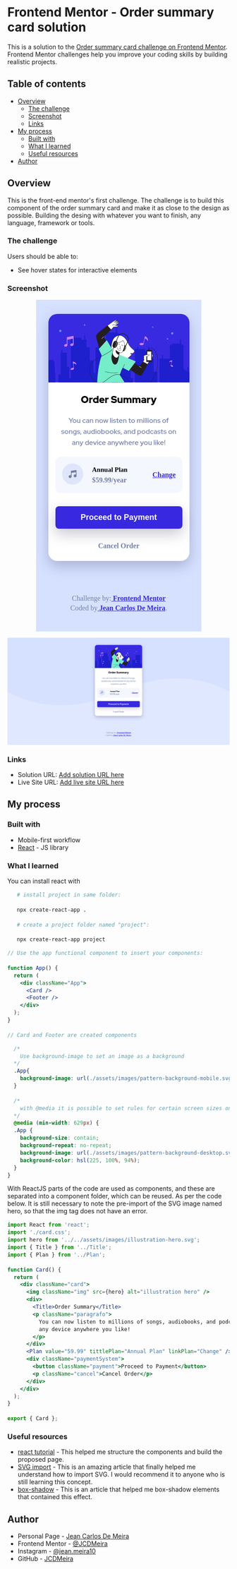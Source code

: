 # Frontend Mentor - Order summary card solution

This is a solution to the [Order summary card challenge on Frontend Mentor](https://www.frontendmentor.io/challenges/order-summary-component-QlPmajDUj). Frontend Mentor challenges help you improve your coding skills by building realistic projects.

## Table of contents

- [Overview](#overview)
  - [The challenge](#the-challenge)
  - [Screenshot](#screenshot)
  - [Links](#links)
- [My process](#my-process)
  - [Built with](#built-with)
  - [What I learned](#what-i-learned)
  - [Useful resources](#useful-resources)
- [Author](#author)

## Overview

This is the front-end mentor's first challenge. The challenge is to build this component of the order summary card and make it as close to the design as possible. Building the desing with whatever you want to finish, any language, framework or tools.

### The challenge

Users should be able to:

- See hover states for interactive elements

### Screenshot

<p  align="center"><img src="./presentation/mobile.png" align="center"></img></p>
<p  align="center"><img src="./presentation/desktop.png" align="center"></img></p>

### Links

- Solution URL: [Add solution URL here](https://your-solution-url.com)
- Live Site URL: [Add live site URL here](https://your-live-site-url.com)

## My process

### Built with

- Mobile-first workflow
- [React](https://reactjs.org/) - JS library

### What I learned

You can install react with

```bash
   # install project in same folder:

   npx create-react-app .

   # create a project folder named "project":

   npx create-react-app project
```

```jsx
// Use the app functional component to insert your components:

function App() {
  return (
    <div className="App">
      <Card />
      <Footer />
    </div>
  );
}

// Card and Footer are created components
```

```CSS
  /*
    Use background-image to set an image as a background
  */
  .App{
    background-image: url(./assets/images/pattern-background-mobile.svg);
  }

  /*
    with @media it is possible to set rules for certain screen sizes only, adhering to responsiveness
  */
  @media (min-width: 629px) {
  .App {
    background-size: contain;
    background-repeat: no-repeat;
    background-image: url(./assets/images/pattern-background-desktop.svg);
    background-color: hsl(225, 100%, 94%);
  }
}
```

With ReactJS parts of the code are used as components, and these are separated into a component folder, which can be reused.
As per the code below.
It is still necessary to note the pre-import of the SVG image named hero, so that the img tag does not have an error.

```jsx
import React from 'react';
import './card.css';
import hero from '../../assets/images/illustration-hero.svg';
import { Title } from '../Title';
import { Plan } from '../Plan';

function Card() {
  return (
    <div className="card">
      <img className="img" src={hero} alt="illustration hero" />
      <div>
        <Title>Order Summary</Title>
        <p className="paragrafo">
          You can now listen to millions of songs, audiobooks, and podcasts on
          any device anywhere you like!
        </p>
      </div>
      <Plan value="59.99" tittlePlan="Annual Plan" linkPlan="Change" />
      <div className="paymentSystem">
        <button className="payment">Proceed to Payment</button>
        <p className="cancel">Cancel Order</p>
      </div>
    </div>
  );
}

export { Card };
```

### Useful resources

- [react tutorial](https://pt-br.reactjs.org/tutorial/tutorial.html) - This helped me structure the components and build the proposed page.
- [SVG import](https://www.ti-enxame.com/pt/javascript/como-importar-imagem-.svg-.png-em-um-componente-react/832598453/) - This is an amazing article that finally helped me understand how to import SVG. I would recommend it to anyone who is still learning this concept.
- [box-shadow](https://developer.mozilla.org/pt-BR/docs/Web/CSS/box-shadow) - This is an article that helped me box-shadow elements that contained this effect.

## Author

- Personal Page - [Jean Carlos De Meira](https://jcdmeira.github.io)
- Frontend Mentor - [@JCDMeira](https://www.frontendmentor.io/profile/JCDMeira)
- Instagram - [@jean.meira10](https://www.instagram.com/jean.meira10/)
- GitHub - [JCDMeira](https://github.com/JCDMeira)
